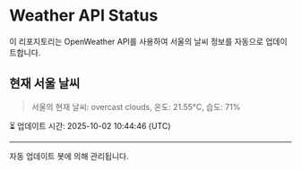 
# Weather API Status

이 리포지토리는 OpenWeather API를 사용하여 서울의 날씨 정보를 자동으로 업데이트합니다.

## 현재 서울 날씨
> 서울의 현재 날씨: overcast clouds, 온도: 21.55°C, 습도: 71%

⏳ 업데이트 시간: 2025-10-02 10:44:46 (UTC)

---
자동 업데이트 봇에 의해 관리됩니다.

